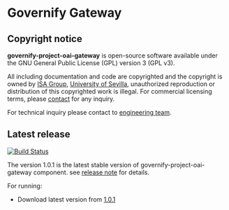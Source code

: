 # Governify Gateway
## Copyright notice

**governify-project-oai-gateway** is open-source software available under the GNU General Public License (GPL) version 3 (GPL v3).

All including documentation and code are copyrighted and the copyright is owned by [ISA Group](http://www.isa.us.es), 
[University of Sevilla](http://www.us.es), unauthorized reproduction or distribution of this copyrighted work is illegal.
For commercial licensing terms, please [contact](./extra/contact.md) for any inquiry.

For technical inquiry please contact to [engineering team](./extra/about.md).

## Latest release

[![Build Status](https://travis-ci.org/isa-group/governify-project-oai-gateway.svg?branch=master)](https://travis-ci.org/http://github.com/isa-group/governify-project-oai-gateway)

The version 1.0.1 is the latest stable version of governify-project-oai-gateway component.
see [release note](http://github.com/isa-group/governify-project-oai-gateway/releases/tag/1.0.1) for details.

For running:

- Download latest version from [1.0.1](http://github.com/isa-group/governify-project-oai-gateway/releases/tag/1.0.1)
